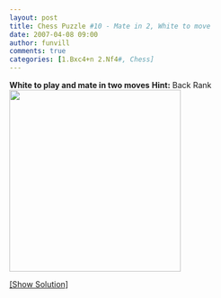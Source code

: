 ```yaml
---
layout: post
title: Chess Puzzle #10 - Mate in 2, White to move
date: 2007-04-08 09:00
author: funvill
comments: true
categories: [1.Bxc4+n 2.Nf4#, Chess]
---
```

<strong>White to play and mate in two moves</strong>
<strong>Hint:</strong> Back Rank
<a href="http://www.abluestar.com/blog/?p=170">
<img src="http://www.abluestar.com/scripts/chess_image.php?ff=2R3b1/1p1n1kp1/5p1p/6R1/2p1P3/p1P1NN2/1q2BPPP/6K1" height="323" width="305" /></a>
<!--more--><a href="javascript:ReverseContentDisplay('chess_solution')">[Show Solution]</a>
<p id="chess_solution" style="clear: both; padding: 5px; display: none">1...  Bxc4+ Ke7 2... Nf5#</p>
